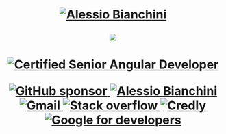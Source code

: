 <h1 align="center">
 <a href="https://www.linkedin.com/in/alessiobianchini" target="_blank"><img src="https://readme-typing-svg.demolab.com?font=Inconsolata&size=45&duration=2500&pause=400&color=1773F5&center=true&vCenter=true&multiline=true&repeat=false&width=820&height=130&lines=Alessio+Bianchini;Software+Architect+%40+DOIT+Consulting" alt="Alessio Bianchini" /></a>
 <p>
  <img src="https://github-stats-alpha.vercel.app/api?username=alessiobianchini&cc=22272e&tc=37BCF6&ic=fff&bc=0000" />
 </p>
</h1>
<h1 align="center">
 <a href="https://certificates.dev/c/2a95aae2-6604-4959-8179-d871cd534153" target="_blank">
   <img src="https://www.angulartraining.com/images/badges/Certification%20Badge%20-%20Level%203.png" 
        alt="Certified Senior Angular Developer" />
  </a>
 <p>
   <a href="https://github.com/sponsors/alessiobianchini" target="_blank">
   <img src="https://img.shields.io/badge/sponsor-30363D?style=for-the-badge&logo=GitHub-Sponsors&logoColor=#white" 
        alt="GitHub sponsor" />
  </a>
 <a href="https://www.linkedin.com/in/alessiobianchini" target="_blank">
   <img src="https://img.shields.io/badge/LinkedIn-0077B5?style=for-the-badge&logo=linkedin&logoColor=white" 
        alt="Alessio Bianchini" />
  </a>
  <a href="mailto:abianchini.it@gmail.com">
   <img src="https://img.shields.io/badge/Gmail-D14836?style=for-the-badge&logo=gmail&logoColor=white" 
        alt="Gmail" />
  </a>
   <a href="https://stackoverflow.com/users/11152425/ale-bianco" target="_blank">
   <img src="https://img.shields.io/badge/Stack_Overflow-FE7A16?style=for-the-badge&logo=stack-overflow&logoColor=white" 
        alt="Stack overflow" />
  </a>
  <a href="https://www.credly.com/users/alessio-bianchini.c9155f98" target="_blank">
   <img src="https://img.shields.io/badge/Credly-FF6B00?style=for-the-badge&logo=credly&logoColor=white" 
        alt="Credly" />
  </a>
  <a href="https://g.dev/abianchini" target="_blank">
   <img src="https://img.shields.io/badge/Developers-FFFFFF?style=for-the-badge&logo=google&logoColor=black" 
        alt="Google for developers" />
  </a>
 </p>
</h1>
